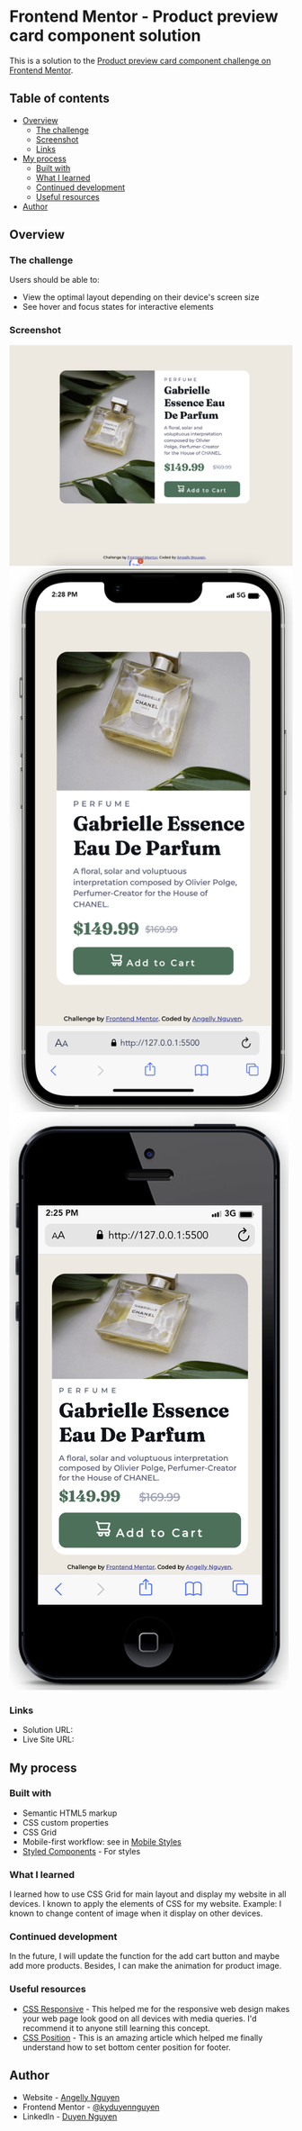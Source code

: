# Frontend Mentor - Product preview card component solution

This is a solution to the [Product preview card component challenge on Frontend Mentor](https://www.frontendmentor.io/challenges/product-preview-card-component-GO7UmttRfa).

## Table of contents

- [Overview](#overview)
  - [The challenge](#the-challenge)
  - [Screenshot](#screenshot)
  - [Links](#links)
- [My process](#my-process)
  - [Built with](#built-with)
  - [What I learned](#what-i-learned)
  - [Continued development](#continued-development)
  - [Useful resources](#useful-resources)
- [Author](#author)

## Overview

### The challenge

Users should be able to:

- View the optimal layout depending on their device's screen size
- See hover and focus states for interactive elements

### Screenshot

![Screenshot of desktop](./design/screenshot%20of%20desktop.png)
![Screenshot of Iphone 13 Pro Max](./design/screenshot%20of%20iphone%2013PM.png)
![Screenshot of Iphone SE 2016](./design/screenshot%20of%20Iphone%20SE.png)

### Links

- Solution URL: []()
- Live Site URL: []()

## My process

### Built with

- Semantic HTML5 markup
- CSS custom properties
- CSS Grid
- Mobile-first workflow: see in [Mobile Styles](./styles/style-mobile.css)
- [Styled Components](./styles/style.css) - For styles

### What I learned

I learned how to use CSS Grid for main layout and display my website in all devices.
I known to apply the elements of CSS for my website. Example: I known to change content of image when it display on other devices.

### Continued development

In the future, I will update the function for the add cart button and maybe add more products. Besides, I can make the animation for product image.

### Useful resources

- [CSS Responsive](https://www.w3schools.com/css/css_rwd_mediaqueries.asp) - This helped me for the responsive web design makes your web page look good on all devices with media queries. I'd recommend it to anyone still learning this concept.
- [CSS Position](https://www.w3schools.com/css/css_positioning.asp) - This is an amazing article which helped me finally understand how to set bottom center position for footer.

## Author

- Website - [Angelly Nguyen](https://github.com/kyduyennguyen)
- Frontend Mentor - [@kyduyennguyen](https://www.frontendmentor.io/profile/kyduyennguyen)
- LinkedIn - [Duyen Nguyen](https://www.linkedin.com/in/duyen-dk-nguyen/)
